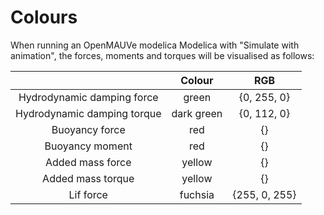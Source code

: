 # Colours

When running an OpenMAUVe modelica Modelica with "Simulate with animation", the forces, moments and torques will be visualised as follows: 
  
  |  | Colour  | RGB |
| :---:   | :---: | :---: |
| Hydrodynamic damping force |  green  | {0, 255, 0} |
| Hydrodynamic damping torque |  dark green  | {0, 112, 0} |
| Buoyancy force | red  | {} |
| Buoyancy moment | red  | {} |
| Added mass force | yellow  | {} |
| Added mass torque | yellow  | {} |
| Lif force | fuchsia | {255, 0, 255} |







